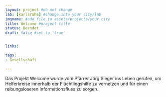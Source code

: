 ```yaml
---
layout: project #do not change
lab: [karlsruhe] #change into your city/lab
imgname: #add file to assets/projects/your city
title: Welcome #project title
status: Beendet
draft: false #set to 'true'


links:

tags:
- Gesellschaft

---
```


Das Projekt Welcome wurde vom Pfarrer Jörg Sieger ins Leben gerufen, um Helferkreise innerhalb der Flüchtlingshilfe zu vernetzen und für einen reibungsloseren Informationsfluss zu sorgen.
